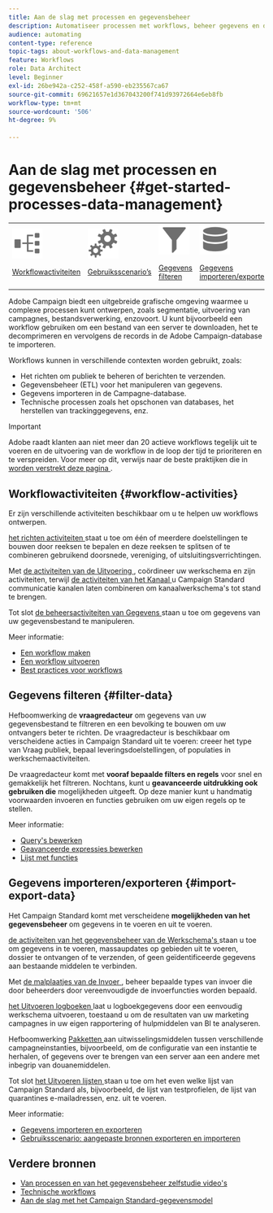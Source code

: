 ```yaml
---
title: Aan de slag met processen en gegevensbeheer
description: Automatiseer processen met workflows, beheer gegevens en doelgroepen, verzend berichten, en meer.
audience: automating
content-type: reference
topic-tags: about-workflows-and-data-management
feature: Workflows
role: Data Architect
level: Beginner
exl-id: 26be942a-c252-458f-a590-eb235567ca67
source-git-commit: 69621657e1d367043200f741d93972664e6eb8fb
workflow-type: tm+mt
source-wordcount: '506'
ht-degree: 9%

---
```


# Aan de slag met processen en gegevensbeheer {#get-started-processes-data-management}

<table>
<tr>
<td><img src="assets/do-not-localize/icon_workflows.svg" width="60px"><p><a href="#workflow-activities">Workflowactiviteiten</a></p></td><td><img src="assets/do-not-localize/icon_activities.svg" width="60px"><p><a href="../../automating/using/workflow-created-query-with-complement.md">Gebruiksscenario’s</a></p></td><td><img src="assets/do-not-localize/icon_filter.svg" width="60px"><p><a href="#filter-data">Gegevens filteren</a></p></td>
<td><img src="assets/do-not-localize/icon_manage.svg" width="60px"><p><a href="#import-export-data">Gegevens importeren/exporteren</a></p></td></tr>
</table>

Adobe Campaign biedt een uitgebreide grafische omgeving waarmee u complexe processen kunt ontwerpen, zoals segmentatie, uitvoering van campagnes, bestandsverwerking, enzovoort. U kunt bijvoorbeeld een workflow gebruiken om een bestand van een server te downloaden, het te decomprimeren en vervolgens de records in de Adobe Campaign-database te importeren.

Workflows kunnen in verschillende contexten worden gebruikt, zoals:

* Het richten om publiek te beheren of berichten te verzenden.
* Gegevensbeheer (ETL) voor het manipuleren van gegevens.
* Gegevens importeren in de Campagne-database.
* Technische processen zoals het opschonen van databases, het herstellen van trackinggegevens, enz.

>[!IMPORTANT]
>
> Adobe raadt klanten aan niet meer dan 20 actieve workflows tegelijk uit te voeren en de uitvoering van de workflow in de loop der tijd te prioriteren en te verspreiden. Voor meer op dit, verwijs naar de beste praktijken die in [ worden verstrekt deze pagina ](../../automating/using/best-practices-workflows.md).

## Workflowactiviteiten {#workflow-activities}

Er zijn verschillende activiteiten beschikbaar om u te helpen uw workflows ontwerpen.

[ het richten activiteiten ](../../automating/using/about-targeting-activities.md) staat u toe om één of meerdere doelstellingen te bouwen door reeksen te bepalen en deze reeksen te splitsen of te combineren gebruikend doorsnede, vereniging, of uitsluitingsverrichtingen.

Met [ de activiteiten van de Uitvoering ](../../automating/using/about-execution-activities.md), coördineer uw werkschema en zijn activiteiten, terwijl [ de activiteiten van het Kanaal ](../../automating/using/about-channel-activities.md) u Campaign Standard communicatie kanalen laten combineren om kanaalwerkschema&#39;s tot stand te brengen.

Tot slot [ de beheersactiviteiten van Gegevens ](../../automating/using/about-data-management-activities.md) staan u toe om gegevens van uw gegevensbestand te manipuleren.

Meer informatie:

* [Een workflow maken](../../automating/using/building-a-workflow.md)
* [Een workflow uitvoeren](../../automating/using/about-workflow-execution.md)
* [Best practices voor workflows](../../automating/using/best-practices-workflows.md)

## Gegevens filteren {#filter-data}

Hefboomwerking de **vraagredacteur** om gegevens van uw gegevensbestand te filtreren en een bevolking te bouwen om uw ontvangers beter te richten. De vraagredacteur is beschikbaar om verscheidene acties in Campaign Standard uit te voeren: creeer het type van Vraag publiek, bepaal leveringsdoelstellingen, of populaties in werkschemaactiviteiten.

De vraagredacteur komt met **vooraf bepaalde filters en regels** voor snel en gemakkelijk het filtreren. Nochtans, kunt u **geavanceerde uitdrukking ook gebruiken die** mogelijkheden uitgeeft. Op deze manier kunt u handmatig voorwaarden invoeren en functies gebruiken om uw eigen regels op te stellen.

Meer informatie:

* [Query&#39;s bewerken](../../automating/using/editing-queries.md)
* [Geavanceerde expressies bewerken](../../automating/using/advanced-expression-editing.md)
* [Lijst met functies](../../automating/using/list-of-functions.md)

## Gegevens importeren/exporteren {#import-export-data}

Het Campaign Standard komt met verscheidene **mogelijkheden van het gegevensbeheer** om gegevens in te voeren en uit te voeren.

[ de activiteiten van het gegevensbeheer van de Werkschema&#39;s ](../../automating/using/about-data-management-activities.md) staan u toe om gegevens in te voeren, massaupdates op gebieden uit te voeren, dossier te ontvangen of te verzenden, of geen geïdentificeerde gegevens aan bestaande middelen te verbinden.

Met [ de malplaatjes van de Invoer ](../../automating/using/importing-data-with-import-templates.md), beheer bepaalde types van invoer die door beheerders door vereenvoudigde de invoerfuncties worden bepaald.

[ het Uitvoeren logboeken ](../../automating/using/exporting-logs.md) laat u logboekgegevens door een eenvoudig werkschema uitvoeren, toestaand u om de resultaten van uw marketing campagnes in uw eigen rapportering of hulpmiddelen van BI te analyseren.

Hefboomwerking [ Pakketten ](../../automating/using/managing-packages.md) aan uitwisselingsmiddelen tussen verschillende campagneinstanties, bijvoorbeeld, om de configuratie van een instantie te herhalen, of gegevens over te brengen van een server aan een andere met inbegrip van douanemiddelen.

Tot slot [ het Uitvoeren lijsten ](../../automating/using/exporting-lists.md) staan u toe om het even welke lijst van Campaign Standard als, bijvoorbeeld, de lijst van testprofielen, de lijst van quarantines e-mailadressen, enz. uit te voeren.

Meer informatie:

* [Gegevens importeren en exporteren](../../automating/using/about-data-import-and-export.md)
* [Gebruiksscenario: aangepaste bronnen exporteren en importeren](../../automating/using/exporting-importing-custom-resources.md)

## Verdere bronnen

* [ Van processen en van het gegevensbeheer zelfstudie video&#39;s ](https://experienceleague.adobe.com/docs/campaign-standard-learn/tutorials/managing-processes-and-data/creating-a-workflow.html?lang=nl)
* [Technische workflows](../../administration/using/technical-workflows.md)
* [Aan de slag met het Campaign Standard-gegevensmodel](../../developing/using/get-started-data-model.md)
